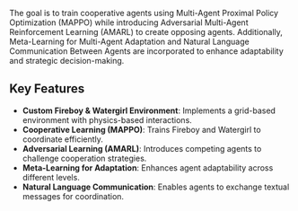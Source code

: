 The goal is to train cooperative agents using Multi-Agent Proximal Policy Optimization (MAPPO) while introducing Adversarial Multi-Agent Reinforcement Learning (AMARL) to create opposing agents. 
Additionally, Meta-Learning for Multi-Agent Adaptation and Natural Language Communication Between Agents are incorporated to enhance adaptability and strategic decision-making.  

## **Key Features**  
- **Custom Fireboy & Watergirl Environment**: Implements a grid-based environment with physics-based interactions.  
- **Cooperative Learning (MAPPO)**: Trains Fireboy and Watergirl to coordinate efficiently.  
- **Adversarial Learning (AMARL)**: Introduces competing agents to challenge cooperation strategies.  
- **Meta-Learning for Adaptation**: Enhances agent adaptability across different levels.  
- **Natural Language Communication**: Enables agents to exchange textual messages for coordination.  

